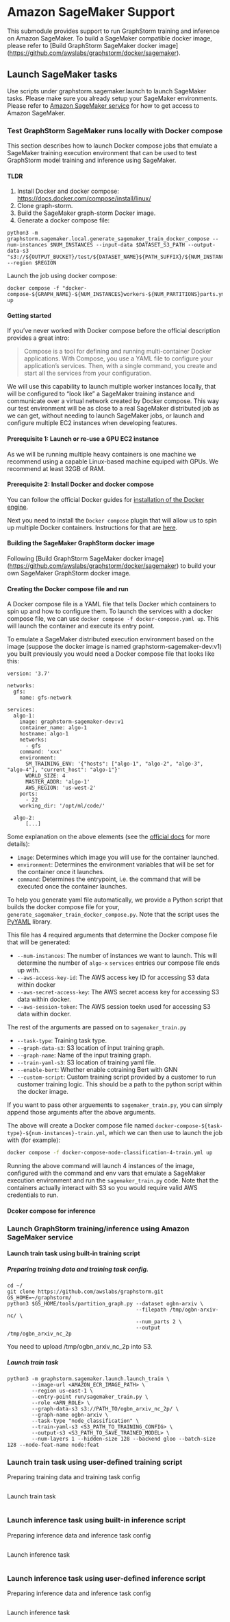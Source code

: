 # Amazon SageMaker Support
This submodule provides support to run GraphStorm training and inference on Amazon SageMaker. To build a SageMaker compatible docker image, please refer to [Build GraphStorm SageMaker docker image] (https://github.com/awslabs/graphstorm/docker/sagemaker).

## Launch SageMaker tasks
Use scripts under graphstorm.sagemaker.launch to launch SageMaker tasks. Please make sure you already setup your SageMaker environments. Please refer to [Amazon SageMaker service](https://aws.amazon.com/pm/sagemaker) for how to get access to Amazon SageMaker.


### Test GraphStorm SageMaker runs locally with Docker compose
This section describes how to launch Docker compose jobs that emulate a SageMaker
training execution environment that can be used to test GraphStorm model training
and inference using SageMaker.


#### TLDR

1. Install Docker and docker compose: https://docs.docker.com/compose/install/linux/
2. Clone graph-storm.
3. Build the SageMaker graph-storm Docker image.
4. Generate a docker compose file:
```
python3 -m graphstorm.sagemaker.local.generate_sagemaker_train_docker_compose --num-instances $NUM_INSTANCES --input-data $DATASET_S3_PATH --output-data-s3 "s3://${OUTPUT_BUCKET}/test/${DATASET_NAME}${PATH_SUFFIX}/${NUM_INSTANCES}x-${INSTANCE_TYPE}/" --region $REGION
```

Launch the job using docker compose:
```
docker compose -f "docker-compose-${GRAPH_NAME}-${NUM_INSTANCES}workers-${NUM_PARTITIONS}parts.yml" up
```

#### Getting started
If you’ve never worked with Docker compose before the official description provides a great intro:

> Compose is a tool for defining and running multi-container Docker applications.
With Compose, you use a YAML file to configure your application’s services.
Then, with a single command, you create and start all the services from your configuration.

We will use this capability to launch multiple worker instances locally, that will
be configured to “look like” a SageMaker training instance and communicate over a
virtual network created by Docker compose. This way our test environment will be
as close to a real SageMaker distributed job as we can get, without needing to
launch SageMaker jobs, or launch and configure multiple EC2 instances when
developing features.

#### Prerequisite 1: Launch or re-use a GPU EC2 instance
As we will be running multiple heavy containers is one machine we recommend using
a capable Linux-based machine equiped with GPUs. We recommend at least 32GB of RAM.


#### Prerequisite 2: Install Docker and docker compose

You can follow the official Docker guides for [installation of the Docker engine](https://docs.docker.com/engine/install/).

Next you need to install the `Docker compose` plugin that will allow us to spin up
multiple Docker containers. Instructions for that are [here](https://docs.docker.com/compose/install/linux/).

#### Building the SageMaker GraphStorm docker image
Following [Build GraphStorm SageMaker docker image] (https://github.com/awslabs/graphstorm/docker/sagemaker) to build your own SageMaker GraphStorm docker image.

#### Creating the Docker compose file and run
A Docker compose file is a YAML file that tells Docker which containers to spin up and how to configure them.
To launch the services with a docker compose file, we can use `docker compose -f docker-compose.yaml up`.
This will launch the container and execute its entry point.

To emulate a SageMaker distributed execution environment based on the image (suppose the docker image is named graphstorm-sagemaker-dev:v1) you built previously you would need a Docker compose file that looks like this:
```
version: '3.7'

networks:
  gfs:
    name: gfs-network

services:
  algo-1:
    image: graphstorm-sagemaker-dev:v1
    container_name: algo-1
    hostname: algo-1
    networks:
      - gfs
    command: 'xxx'
    environment:
      SM_TRAINING_ENV: '{"hosts": ["algo-1", "algo-2", "algo-3", "algo-4"], "current_host": "algo-1"}'
      WORLD_SIZE: 4
      MASTER_ADDR: 'algo-1'
      AWS_REGION: 'us-west-2'
    ports:
      - 22
    working_dir: '/opt/ml/code/'

  algo-2:
      [...]

```
Some explanation on the above elements (see the [official docs](https://docs.docker.com/compose/compose-file/) for more details):

* `image`: Determines which image you will use for the container launched.
* `environment`: Determines the environment variables that will be set for the container once it launches.
* `command`: Determines the entrypoint, i.e. the command that will be executed once the container launches.

To help you generate yaml file automatically, we provide a Python script that
builds the docker compose file for your, `generate_sagemaker_train_docker_compose.py`.
Note that the script uses the [PyYAML](https://pypi.org/project/PyYAML/) library.

This file has 4 required arguments that determine the Docker compose file that will be generated:

* `--num-instances`: The number of instances we want to launch.
This will determine the number of `algo-x` `services` entries our compose file ends up with.
* `--aws-access-key-id`: The AWS access key ID for accessing S3 data within docker
* `--aws-secret-access-key`: The AWS secret access key for accessing S3 data within docker.
* `--aws-session-token`: The AWS session toekn used for accessing S3 data within docker.

The rest of the arguments are passed on to `sagemaker_train.py`
* `--task-type`: Training task type.
* `--graph-data-s3`: S3 location of input training graph.
* `--graph-name`: Name of the input training graph.
* `--train-yaml-s3`: S3 location of training yaml file.
* `--enable-bert`: Whether enable cotraining Bert with GNN
* `--custom-script`: Custom training script provided by a customer to run customer training logic. This should be a path to the python script within the docker image.

If you want to pass other arguements to `sagemaker_train.py`, you can simply append those arguments after the above arguments.

The above will create a Docker compose file named `docker-compose-${task-type}-${num-instances}-train.yml`, which we can then use to launch the job with (for example):

```bash
docker compose -f docker-compose-node-classification-4-train.yml up
```

Running the above command will launch 4 instances of the image, configured with
the command and env vars that emulate a SageMaker execution environment and run
the `sagemaker_train.py` code. Note that the containers actually
interact with S3 so you would require valid AWS credentials to run.

#### Dcoker compose for inference


### Launch GraphStorm training/inference using Amazon SageMaker service

#### Launch train task using built-in training script

##### Preparing training data and training task config.
```
cd ~/
git clone https://github.com/awslabs/graphstorm.git
GS_HOME=~/graphstorm/
python3 $GS_HOME/tools/partition_graph.py --dataset ogbn-arxiv \
                                          --filepath /tmp/ogbn-arxiv-nc/ \
                                          --num_parts 2 \
                                          --output /tmp/ogbn_arxiv_nc_2p
```

You need to upload /tmp/ogbn_arxiv_nc_2p into S3.

##### Launch train task
```
python3 -m graphstorm.sagemaker.launch.launch_train \
        --image-url <AMAZON_ECR_IMAGE_PATH> \
        --region us-east-1 \
        --entry-point run/sagemaker_train.py \
        --role <ARN_ROLE> \
        --graph-data-s3 s3://PATH_TO/ogbn_arxiv_nc_2p/ \
        --graph-name ogbn-arxiv \
        --task-type "node_classification" \
        --train-yaml-s3 <S3_PATH_TO_TRAINING_CONFIG> \
        --output-s3 <S3_PATH_TO_SAVE_TRAINED_MODEL> \
        --num-layers 1 --hidden-size 128 --backend gloo --batch-size 128 --node-feat-name node:feat
```

### Launch train task using user-defined training script

Preparing training data and training task config
```
```

Launch train task
```
```


### Launch inference task using built-in inference script

Preparing inference data and inference task config
```
```

Launch inference task
```
```


### Launch inference task using user-defined inference script

Preparing inference data and inference task config
```
```

Launch inference task
```
```